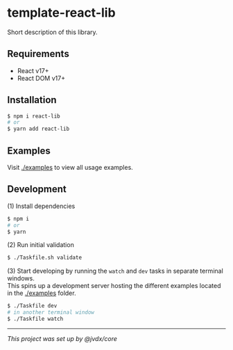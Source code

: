 # template-react-lib

Short description of this library.

## Requirements

  - React v17+
  - React DOM v17+

## Installation

```bash
$ npm i react-lib
# or
$ yarn add react-lib
```

## Examples

Visit [./examples](./examples) to view all usage examples.


## Development

(1) Install dependencies

```bash
$ npm i
# or
$ yarn
```

(2) Run initial validation

```bash
$ ./Taskfile.sh validate
```

(3) Start developing by running the `watch` and `dev` tasks in separate
    terminal windows.  
    This spins up a development server hosting the different
    examples located in the [./examples](./examples) folder.

```bash
$ ./Taskfile dev
# in another terminal window
$ ./Taskfile watch
```

---

_This project was set up by @jvdx/core_
